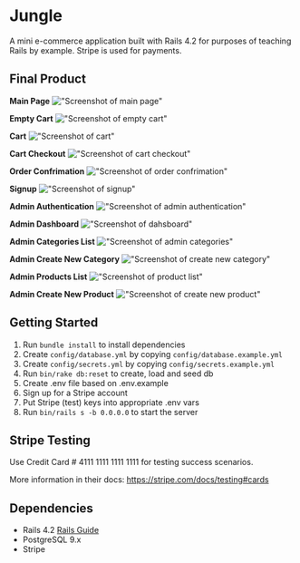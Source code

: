 # Jungle

A mini e-commerce application built with Rails 4.2 for purposes of teaching Rails by example. Stripe is used for payments.

## Final Product 
**Main Page**
!["Screenshot of main page"](https://github.com/cphung1/jungle-rails/blob/master/public/screenshots/main.png)

**Empty Cart**
!["Screenshot of empty cart"](https://github.com/cphung1/jungle-rails/blob/master/public/screenshots/empty_cart.png)

**Cart**
!["Screenshot of cart"](https://github.com/cphung1/jungle-rails/blob/master/public/screenshots/cart_checkout.png)

**Cart Checkout**
!["Screenshot of cart checkout"](https://github.com/cphung1/jungle-rails/blob/master/public/screenshots/checkout_card_info.png)

**Order Confrimation**
!["Screenshot of order confrimation"](https://github.com/cphung1/jungle-rails/blob/master/public/screenshots/order_confirmed.png)

**Signup**
!["Screenshot of signup"](https://github.com/cphung1/jungle-rails/blob/master/public/screenshots/signup.png)

**Admin Authentication**
!["Screenshot of admin authentication"](https://github.com/cphung1/jungle-rails/blob/master/public/screenshots/admin_authentication.png)

**Admin Dashboard**
!["Screenshot of dahsboard"](https://github.com/cphung1/jungle-rails/blob/master/public/screenshots/admin_dashboard.png)

**Admin Categories List**
!["Screenshot of admin categories"](https://github.com/cphung1/jungle-rails/blob/master/public/screenshots/admin_categories.png)

**Admin Create New Category**
!["Screenshot of create new category"](https://github.com/cphung1/jungle-rails/blob/master/public/screenshots/admin_new_categories.png)

**Admin Products List**
!["Screenshot of product list"](https://github.com/cphung1/jungle-rails/blob/master/public/screenshots/admin_products.png)

**Admin Create New Product**
!["Screenshot of create new product"](https://github.com/cphung1/jungle-rails/blob/master/public/screenshots/new_product.png)


## Getting Started

1. Run `bundle install` to install dependencies
2. Create `config/database.yml` by copying `config/database.example.yml`
3. Create `config/secrets.yml` by copying `config/secrets.example.yml`
4. Run `bin/rake db:reset` to create, load and seed db
5. Create .env file based on .env.example
6. Sign up for a Stripe account
7. Put Stripe (test) keys into appropriate .env vars
8. Run `bin/rails s -b 0.0.0.0` to start the server

## Stripe Testing

Use Credit Card # 4111 1111 1111 1111 for testing success scenarios.

More information in their docs: <https://stripe.com/docs/testing#cards>

## Dependencies

* Rails 4.2 [Rails Guide](http://guides.rubyonrails.org/v4.2/)
* PostgreSQL 9.x
* Stripe
